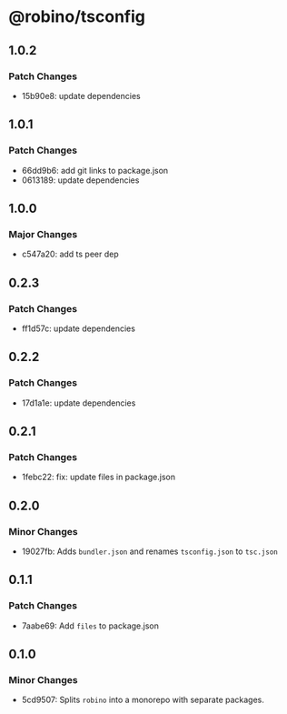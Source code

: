 # @robino/tsconfig

## 1.0.2

### Patch Changes

- 15b90e8: update dependencies

## 1.0.1

### Patch Changes

- 66dd9b6: add git links to package.json
- 0613189: update dependencies

## 1.0.0

### Major Changes

- c547a20: add ts peer dep

## 0.2.3

### Patch Changes

- ff1d57c: update dependencies

## 0.2.2

### Patch Changes

- 17d1a1e: update dependencies

## 0.2.1

### Patch Changes

- 1febc22: fix: update files in package.json

## 0.2.0

### Minor Changes

- 19027fb: Adds `bundler.json` and renames `tsconfig.json` to `tsc.json`

## 0.1.1

### Patch Changes

- 7aabe69: Add `files` to package.json

## 0.1.0

### Minor Changes

- 5cd9507: Splits `robino` into a monorepo with separate packages.
